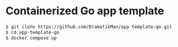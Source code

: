 # Containerized Go app template

```bash
$ git clone https://github.com/DramatikMan/app-template-go.git
$ cd app-template-go
$ docker compose up
```
